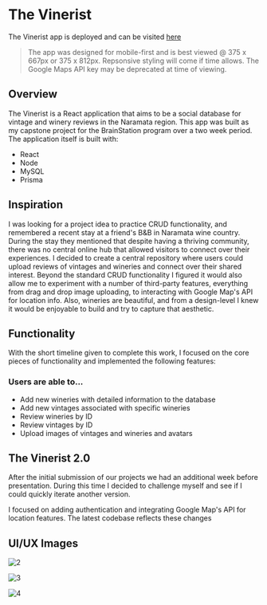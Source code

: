 # The Vinerist

The Vinerist app is deployed and can be visited [here](54.189.178.229)

> The app was designed for mobile-first and is best viewed @ 375 x 667px or 375 x 812px.  Repsonsive styling will come if time allows.  The Google Maps API key may be deprecated at time of viewing.



## Overview

The Vinerist is a React application that aims to be a social database for vintage and winery reviews in the Naramata region.  This app was built as my capstone project for the BrainStation program over a two week period.  The application itself is built with:

* React
* Node
* MySQL
* Prisma

## Inspiration

I was looking for a project idea to practice CRUD functionality, and remembered a recent stay at a friend's B&B in Naramata wine country.  During the stay they mentioned that despite having a thriving community, there was no central online hub that allowed visitors to connect over their experiences.  I decided to create a central repository where users could upload reviews of vintages and wineries and connect over their shared interest.  Beyond the standard CRUD functionality I figured it would also allow me to experiment with a number of third-party features, everything from drag and drop image uploading, to interacting with Google Map's API for location info.  Also, wineries are beautiful, and from a design-level I knew it would be enjoyable to build and try to capture that aesthetic.

## Functionality

With the short timeline given to complete this work, I focused on the core pieces of functionality and implemented the following features:

### Users are able to...

* Add new wineries with detailed information to the database
* Add new vintages associated with specific wineries
* Review wineries by ID
* Review vintages by ID
* Upload images of vintages and wineries and avatars

## The Vinerist 2.0

After the initial submission of our projects we had an additional week before presentation.  During this time I decided to challenge myself and see if I could quickly iterate another version.

I focused on adding authentication and integrating Google Map's API for location features.  The latest codebase reflects these changes

## UI/UX Images



![2](https://user-images.githubusercontent.com/71992181/125136921-8c78c600-e0c0-11eb-866e-a1be352d8b11.png)

![3](https://user-images.githubusercontent.com/71992181/125136925-8da9f300-e0c0-11eb-9d72-37212f8ede7a.png)

![4](https://user-images.githubusercontent.com/71992181/125136931-8f73b680-e0c0-11eb-8b67-518479241d0c.png)

